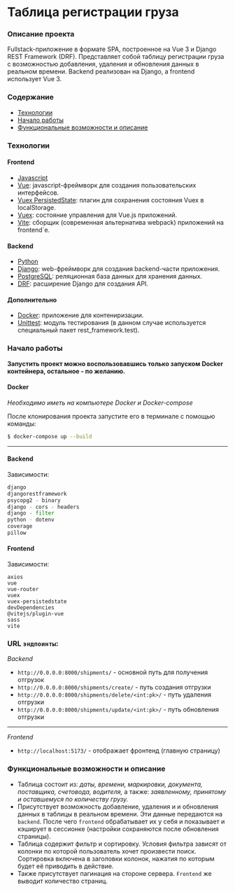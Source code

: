 # Таблица регистрации груза

### Описание проекта

Fullstack-приложение в формате SPA, построенное на Vue 3 и Django REST Framework (DRF). Представляет собой таблицу
регистрации груза с возможностью добавления, удаления и обновления данных в реальном времени. Backend реализован на
Django, а frontend использует Vue 3.

### Содержание

- [Технологии](#технологии)
- [Начало работы](#начало-работы)
- [Функциональные возможности и описание](#функциональные-возможности-и-описание)

### Технологии

#### Frontend

- [Javascript](https://docs.celeryq.dev/en/stable/)
- [Vue](https://vuejs.org/): javascript-фреймворк для создания пользовательских интерфейсов.
- [Vuex PersistedState](https://www.npmjs.com/package/vuex-persistedstate): плагин для сохранения состояния Vuex в
  localStorage.
- [Vuex](https://vuex.vuejs.org/): состояние управления для Vue.js приложений.
- [Vite](https://vite-docs-ru.vercel.app/): сборщик (современная альтернатива webpack)  приложений на frontend`e.

#### Backend

- [Python](https://www.python.org/)
- [Django](https://www.djangoproject.com/): web-фреймворк для создания backend-части приложения.
- [PostgreSQL](https://www.postgresql.org/): реляционная база данных для хранения данных.
- [DRF](https://www.django-rest-framework.org/): расширение Django для создания API.

#### Дополнительно

- [Docker](https://www.docker.com/): приложение для контениризации.
- [Unittest](https://docs.python.org/3/library/unittest.html): модуль тестирования (в данном случае используется
  специальный
  пакет rest_framework.test).

### Начало работы

**Запустить проект можно воспользовавшись только запуском Docker контейнера, остальное - по желанию.**

#### Docker

*Необходимо иметь на компьютере Docker и Docker-compose*

После клонирования проекта запустите его в терминале с помощью команды:

```sh
$ docker-compose up --build
```

---

#### Backend

Зависимости:

```python
django
djangorestframework
psycopg2 - binary
django - cors - headers
django - filter
python - dotenv
coverage
pillow
```

#### Frontend

Зависимости:

```vue
axios
vue
vue-router
vuex
vuex-persistedstate
devDependencies
@vitejs/plugin-vue
sass
vite
```

### URL `эндпоинты`:

_Backend_

* `http://0.0.0.0:8000/shipments/` - основной путь для получения отгрузок
* `http://0.0.0.0:8000/shipments/create/` - путь создания отгрузки
* `http://0.0.0.0:8000/shipments/delete/<int:pk>/` - путь удаления отгрузки
* `http://0.0.0.0:8000/shipments/update/<int:pk>/` - путь обновления отгрузки

---
_Frontend_

* `http://localhost:5173/` - отображает фронтенд (главную страницу)

### Функциональные возможности и описание

* Таблица состоит из: _даты, времени, маркировки, документа, поставщика, счетовода, водителя,_ а также: _заявленному,
  принятому и оставшемуся по количеству грузу._
* Присутствует возможность добавление, удаления и и обновления данных в таблицы в реальном времени. Эти данные
  передаются на `backend`. После чего `frontend` обрабатывает их у себя и показывает и кэширует в сессионке (настройки
  сохраняются после обновления страницы).
* Таблица содержит фильтр и сортировку. Условия фильтра зависят от колонки по которой пользователь хочет произвести
  поиск. Сортировка включена в заголовки колонок, нажатия по которым будет её приводить в действие.
* Также присутствует пагинация на стороне сервера. `Frontend` же выводит количество страниц.